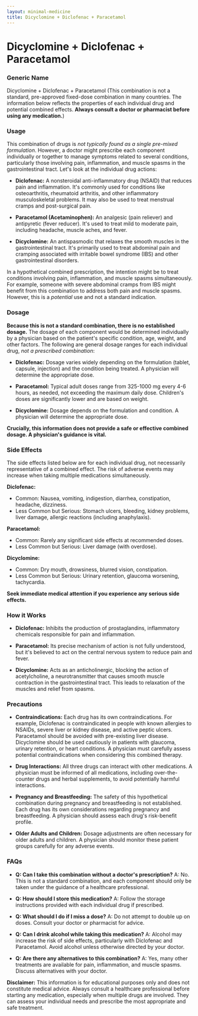 ```yaml
---
layout: minimal-medicine
title: Dicyclomine + Diclofenac + Paracetamol
---
```


# Dicyclomine + Diclofenac + Paracetamol
### Generic Name

Dicyclomine + Diclofenac + Paracetamol (This combination is not a standard, pre-approved fixed-dose combination in many countries.  The information below reflects the properties of each individual drug and potential combined effects.  **Always consult a doctor or pharmacist before using any medication.**)


### Usage

This combination of drugs is *not typically found as a single pre-mixed formulation*.  However, a doctor might prescribe each component individually or together to manage symptoms related to several conditions, particularly those involving pain, inflammation, and muscle spasms in the gastrointestinal tract. Let's look at the individual drug actions:

* **Diclofenac:** A nonsteroidal anti-inflammatory drug (NSAID) that reduces pain and inflammation. It's commonly used for conditions like osteoarthritis, rheumatoid arthritis, and other inflammatory musculoskeletal problems.  It may also be used to treat menstrual cramps and post-surgical pain.

* **Paracetamol (Acetaminophen):** An analgesic (pain reliever) and antipyretic (fever reducer). It's used to treat mild to moderate pain, including headache, muscle aches, and fever.

* **Dicyclomine:** An antispasmodic that relaxes the smooth muscles in the gastrointestinal tract. It's primarily used to treat abdominal pain and cramping associated with irritable bowel syndrome (IBS) and other gastrointestinal disorders.


In a hypothetical combined prescription, the intention might be to treat conditions involving pain, inflammation, and muscle spasms simultaneously. For example, someone with severe abdominal cramps from IBS might benefit from this combination to address both pain and muscle spasms. However, this is a *potential* use and not a standard indication.


### Dosage

**Because this is not a standard combination, there is no established dosage.** The dosage of each component would be determined individually by a physician based on the patient's specific condition, age, weight, and other factors.  The following are general dosage ranges for each individual drug, *not a prescribed combination*:


* **Diclofenac:**  Dosage varies widely depending on the formulation (tablet, capsule, injection) and the condition being treated.  A physician will determine the appropriate dose.

* **Paracetamol:**  Typical adult doses range from 325-1000 mg every 4-6 hours, as needed, not exceeding the maximum daily dose.  Children's doses are significantly lower and are based on weight.

* **Dicyclomine:** Dosage depends on the formulation and condition.  A physician will determine the appropriate dose.



**Crucially, this information does not provide a safe or effective combined dosage. A physician's guidance is vital.**


### Side Effects

The side effects listed below are for each individual drug, not necessarily representative of a combined effect.  The risk of adverse events may increase when taking multiple medications simultaneously.

**Diclofenac:**
* Common: Nausea, vomiting, indigestion, diarrhea, constipation, headache, dizziness.
* Less Common but Serious: Stomach ulcers, bleeding, kidney problems, liver damage, allergic reactions (including anaphylaxis).

**Paracetamol:**
* Common:  Rarely any significant side effects at recommended doses.
* Less Common but Serious: Liver damage (with overdose).

**Dicyclomine:**
* Common: Dry mouth, drowsiness, blurred vision, constipation.
* Less Common but Serious:  Urinary retention, glaucoma worsening, tachycardia.


**Seek immediate medical attention if you experience any serious side effects.**


### How it Works

* **Diclofenac:**  Inhibits the production of prostaglandins, inflammatory chemicals responsible for pain and inflammation.

* **Paracetamol:** Its precise mechanism of action is not fully understood, but it's believed to act on the central nervous system to reduce pain and fever.

* **Dicyclomine:**  Acts as an anticholinergic, blocking the action of acetylcholine, a neurotransmitter that causes smooth muscle contraction in the gastrointestinal tract.  This leads to relaxation of the muscles and relief from spasms.


### Precautions

* **Contraindications:**  Each drug has its own contraindications.  For example, Diclofenac is contraindicated in people with known allergies to NSAIDs, severe liver or kidney disease, and active peptic ulcers. Paracetamol should be avoided with pre-existing liver disease.  Dicyclomine should be used cautiously in patients with glaucoma, urinary retention, or heart conditions.  A physician must carefully assess potential contraindications when considering this combined therapy.

* **Drug Interactions:**  All three drugs can interact with other medications.  A physician must be informed of all medications, including over-the-counter drugs and herbal supplements, to avoid potentially harmful interactions.

* **Pregnancy and Breastfeeding:**  The safety of this hypothetical combination during pregnancy and breastfeeding is not established.  Each drug has its own considerations regarding pregnancy and breastfeeding. A physician should assess each drug's risk-benefit profile.

* **Older Adults and Children:**  Dosage adjustments are often necessary for older adults and children.  A physician should monitor these patient groups carefully for any adverse events.


### FAQs

* **Q: Can I take this combination without a doctor's prescription?**  A: No.  This is not a standard combination, and each component should only be taken under the guidance of a healthcare professional.

* **Q: How should I store this medication?** A:  Follow the storage instructions provided with each individual drug if prescribed.

* **Q: What should I do if I miss a dose?** A:  Do not attempt to double up on doses.  Consult your doctor or pharmacist for advice.

* **Q: Can I drink alcohol while taking this medication?** A:  Alcohol may increase the risk of side effects, particularly with Diclofenac and Paracetamol.  Avoid alcohol unless otherwise directed by your doctor.

* **Q: Are there any alternatives to this combination?**  A: Yes, many other treatments are available for pain, inflammation, and muscle spasms.  Discuss alternatives with your doctor.


**Disclaimer:** This information is for educational purposes only and does not constitute medical advice.  Always consult a healthcare professional before starting any medication, especially when multiple drugs are involved.  They can assess your individual needs and prescribe the most appropriate and safe treatment.
